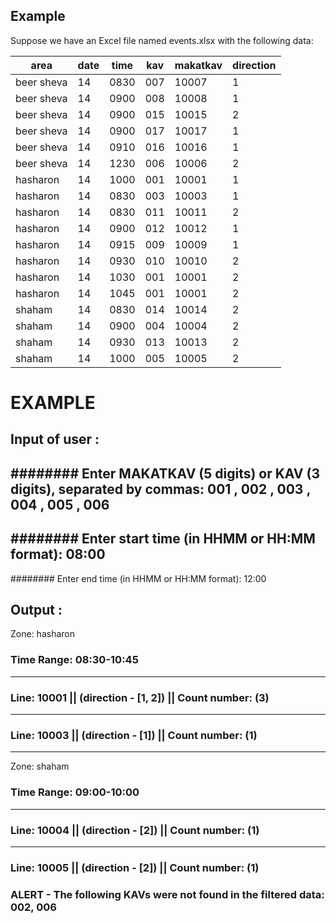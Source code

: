 
## Example

Suppose we have an Excel file named events.xlsx with the following data:

| area       | date | time | kav | makatkav | direction |
|------------|------|------|-----|----------|-----------|
| beer sheva | 14   | 0830 | 007 | 10007    | 1         |
| beer sheva | 14   | 0900 | 008 | 10008    | 1         |
| beer sheva | 14   | 0900 | 015 | 10015    | 2         |
| beer sheva | 14   | 0900 | 017 | 10017    | 1         |
| beer sheva | 14   | 0910 | 016 | 10016    | 1         |
| beer sheva | 14   | 1230 | 006 | 10006    | 2         |
| hasharon   | 14   | 1000 | 001 | 10001    | 1         |
| hasharon   | 14   | 0830 | 003 | 10003    | 1         |
| hasharon   | 14   | 0830 | 011 | 10011    | 2         |
| hasharon   | 14   | 0900 | 012 | 10012    | 1         |
| hasharon   | 14   | 0915 | 009 | 10009    | 1         |
| hasharon   | 14   | 0930 | 010 | 10010    | 2         |
| hasharon   | 14   | 1030 | 001 | 10001    | 2         |
| hasharon   | 14   | 1045 | 001 | 10001    | 2         |
| shaham     | 14   | 0830 | 014 | 10014    | 2         |
| shaham     | 14   | 0900 | 004 | 10004    | 2         |
| shaham     | 14   | 0930 | 013 | 10013    | 2         |
| shaham     | 14   | 1000 | 005 | 10005    | 2         |


# EXAMPLE 

## Input of user :

######## Enter MAKATKAV (5 digits) or KAV (3 digits), separated by commas:  001 , 002 , 003 , 004 , 005 , 006
---
######## Enter start time (in HHMM or HH:MM format): 08:00
---
######## Enter end time (in HHMM or HH:MM format): 12:00


## Output : 

Zone: hasharon

### Time Range: 08:30-10:45
---
### Line: 10001  ||  (direction - [1, 2]) || Count number: (3)
---
### Line: 10003  ||  (direction - [1]) || Count number: (1)
 ----------------------------------- 


Zone: shaham

### Time Range: 09:00-10:00
---
### Line: 10004  ||  (direction - [2]) || Count number: (1)
---
### Line: 10005  ||  (direction - [2]) || Count number: (1)



### ALERT - The following KAVs were not found in the filtered data: 002, 006



